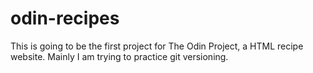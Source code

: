 # odin-recipes
This is going to be the first project for The Odin Project, a HTML recipe website.
Mainly I am trying to practice git versioning.